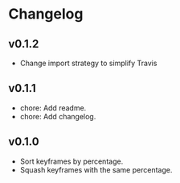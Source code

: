 # Changelog

## v0.1.2

* Change import strategy to simplify Travis

## v0.1.1

* chore: Add readme.
* chore: Add changelog.

## v0.1.0

* Sort keyframes by percentage.
* Squash keyframes with the same percentage.
